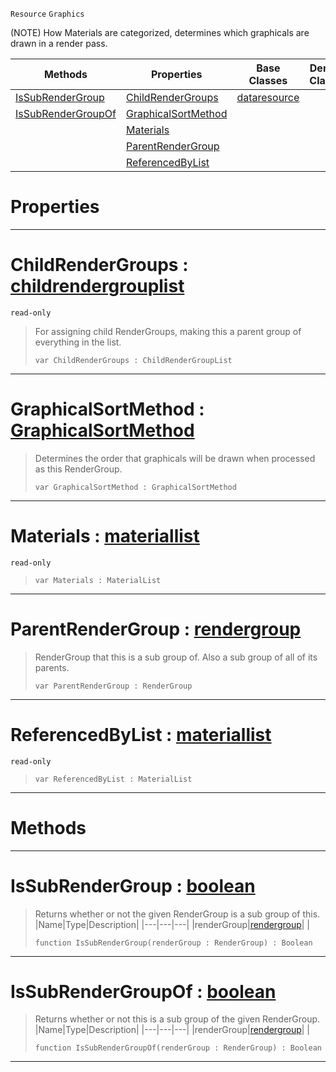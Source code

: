  `Resource` `Graphics`



(NOTE) How Materials are categorized, determines which graphicals are drawn in a render pass.

|Methods|Properties|Base Classes|Derived Classes|
|---|---|---|---|
|[ IsSubRenderGroup](https://plasmaengine.github.io/PlasmaDocs/Plasma1/C++/code_reference/class_reference/rendergroup.md#issubrendergroup-plasma-en)|[ ChildRenderGroups](https://plasmaengine.github.io/PlasmaDocs/Plasma1/C++/code_reference/class_reference/rendergroup.md#childrendergroups-plasma-e)|[dataresource](https://plasmaengine.github.io/PlasmaDocs/Plasma1/C++/code_reference/class_reference/dataresource.md)| |
|[ IsSubRenderGroupOf](https://plasmaengine.github.io/PlasmaDocs/Plasma1/C++/code_reference/class_reference/rendergroup.md#issubrendergroupof-plasma)|[ GraphicalSortMethod](https://plasmaengine.github.io/PlasmaDocs/Plasma1/C++/code_reference/class_reference/rendergroup.md#graphicalsortmethod-plasma)| | |
| |[ Materials](https://plasmaengine.github.io/PlasmaDocs/Plasma1/C++/code_reference/class_reference/rendergroup.md#materials-plasma-engine-do)| | |
| |[ ParentRenderGroup](https://plasmaengine.github.io/PlasmaDocs/Plasma1/C++/code_reference/class_reference/rendergroup.md#parentrendergroup-plasma-e)| | |
| |[ ReferencedByList](https://plasmaengine.github.io/PlasmaDocs/Plasma1/C++/code_reference/class_reference/rendergroup.md#referencedbylist-plasma-en)| | |


 #  Properties


---  
 #  ChildRenderGroups : [childrendergrouplist](https://plasmaengine.github.io/PlasmaDocs/Plasma1/C++/code_reference/class_reference/childrendergrouplist.md)

 `read-only`

> For assigning child RenderGroups, making this a parent group of everything in the list.
> ``` lang=cpp, name=Lightning
> var ChildRenderGroups : ChildRenderGroupList


---  
 #  GraphicalSortMethod : [GraphicalSortMethod](https://plasmaengine.github.io/PlasmaDocs/Plasma1/C++/code_reference/enum_reference.md#graphicalsortmethod)

> Determines the order that graphicals will be drawn when processed as this RenderGroup.
> ``` lang=cpp, name=Lightning
> var GraphicalSortMethod : GraphicalSortMethod


---  
 #  Materials : [materiallist](https://plasmaengine.github.io/PlasmaDocs/Plasma1/C++/code_reference/class_reference/materiallist.md)

 `read-only`

> 
> ``` lang=cpp, name=Lightning
> var Materials : MaterialList


---  
 #  ParentRenderGroup : [rendergroup](https://plasmaengine.github.io/PlasmaDocs/Plasma1/C++/code_reference/class_reference/rendergroup.md)

> RenderGroup that this is a sub group of. Also a sub group of all of its parents.
> ``` lang=cpp, name=Lightning
> var ParentRenderGroup : RenderGroup


---  
 #  ReferencedByList : [materiallist](https://plasmaengine.github.io/PlasmaDocs/Plasma1/C++/code_reference/class_reference/materiallist.md)

 `read-only`

> 
> ``` lang=cpp, name=Lightning
> var ReferencedByList : MaterialList


---  
 #  Methods


---  
 #  IsSubRenderGroup : [boolean](https://plasmaengine.github.io/PlasmaDocs/Plasma1/C++/code_reference/lightning_base_types/boolean.md)

> Returns whether or not the given RenderGroup is a sub group of this.
> |Name|Type|Description|
> |---|---|---|
> |renderGroup|[rendergroup](https://plasmaengine.github.io/PlasmaDocs/Plasma1/C++/code_reference/class_reference/rendergroup.md)| |
> ``` lang=cpp, name=Lightning
> function IsSubRenderGroup(renderGroup : RenderGroup) : Boolean
> ``` 


---  
 #  IsSubRenderGroupOf : [boolean](https://plasmaengine.github.io/PlasmaDocs/Plasma1/C++/code_reference/lightning_base_types/boolean.md)

> Returns whether or not this is a sub group of the given RenderGroup.
> |Name|Type|Description|
> |---|---|---|
> |renderGroup|[rendergroup](https://plasmaengine.github.io/PlasmaDocs/Plasma1/C++/code_reference/class_reference/rendergroup.md)| |
> ``` lang=cpp, name=Lightning
> function IsSubRenderGroupOf(renderGroup : RenderGroup) : Boolean
> ``` 


---  
 

 